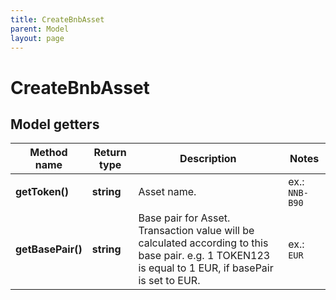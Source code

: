 ```yaml
---
title: CreateBnbAsset
parent: Model
layout: page
---
```


# CreateBnbAsset

## Model getters

Method name | Return type | Description | Notes
------------ | ------------- | ------------- | -------------
**getToken()** | **string** | Asset name. | ex.: `NNB-B90`
**getBasePair()** | **string** | Base pair for Asset. Transaction value will be calculated according to this base pair. e.g. 1 TOKEN123 is equal to 1 EUR, if basePair is set to EUR. | ex.: `EUR`

